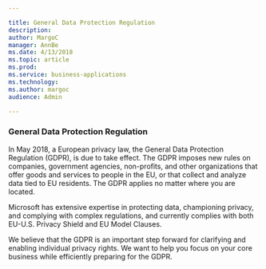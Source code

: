 ```yaml
---

title: General Data Protection Regulation
description: 
author: MargoC
manager: AnnBe
ms.date: 4/13/2018
ms.topic: article
ms.prod: 
ms.service: business-applications
ms.technology: 
ms.author: margoc
audience: Admin

---
```

### General Data Protection Regulation



In May 2018, a European privacy law, the General Data Protection Regulation
(GDPR), is due to take effect. The GDPR imposes new rules on companies,
government agencies, non-profits, and other organizations that offer goods and
services to people in the EU, or that collect and analyze data tied to EU
residents. The GDPR applies no matter where you are located.

Microsoft has extensive expertise in protecting data, championing privacy, and
complying with complex regulations, and currently complies with both EU-U.S.
Privacy Shield and EU Model Clauses.

We believe that the GDPR is an important step forward for clarifying and
enabling individual privacy rights. We want to help you focus on your core
business while efficiently preparing for the GDPR.
